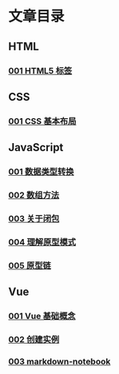 # 文章目录

## HTML

### [001 HTML5 标签](/HTML/HTML5入门.md)

## CSS 

### [001 CSS 基本布局](/CSS/CSS布局入门.md)

## JavaScript

### [001 数据类型转换](/JavaScript/数据类型转换.md)

### [002 数组方法](/JavaScript/array.md)

### [003 关于闭包](/JavaScript/20200604闭包.md)

### [004 理解原型模式](/JavaScript/prototype.md)

### [005 原型链](/JavaScript/原型链.md)


## Vue

### [001 Vue 基础概念](/Vue/vue入门.md)

### [002 创建实例](/Vue/创建实例.md)

### [003 markdown-notebook](/Vue/markdown-notebook.md)


